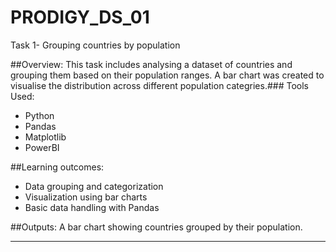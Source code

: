 # PRODIGY_DS_01
Task 1- Grouping countries by population


##Overview:
This task includes analysing a dataset of countries and grouping them based on their population ranges. A bar chart was created to visualise the distribution across different population categries.### Tools Used:
- Python
- Pandas
- Matplotlib
- PowerBI


##Learning outcomes:
- Data grouping and categorization
- Visualization using bar charts
- Basic data handling with Pandas


##Outputs:
A bar chart showing countries grouped by their population.

------
